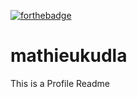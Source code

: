 [![forthebadge](https://forthebadge.com/images/badges/uses-badges.svg)](https://forthebadge.com)

# mathieukudla
This is a Profile Readme

